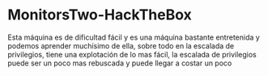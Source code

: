 # MonitorsTwo-HackTheBox
Esta máquina es de dificultad fácil y es una máquina bastante entretenida y podemos aprender muchísimo de ella, sobre todo en la escalada de privilegios, tiene una explotación de lo mas fácil, la escalada de privilegios puede ser un poco mas rebuscada y puede llegar a costar un poco
